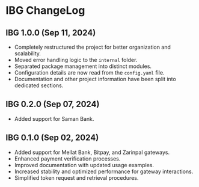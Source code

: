 # IBG ChangeLog

## IBG 1.0.0 (Sep 11, 2024)

- Completely restructured the project for better organization and scalability.
- Moved error handling logic to the `internal` folder.
- Separated package management into distinct modules.
- Configuration details are now read from the `config.yaml` file.
- Documentation and other project information have been split into dedicated sections.

## IBG 0.2.0 (Sep 07, 2024)

- Added support for Saman Bank.

## IBG 0.1.0 (Sep 02, 2024)

- Added support for Mellat Bank, Bitpay, and Zarinpal gateways.
- Enhanced payment verification processes.
- Improved documentation with updated usage examples.
- Increased stability and optimized performance for gateway interactions.
- Simplified token request and retrieval procedures.

